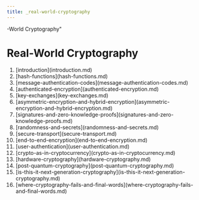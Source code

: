 ```yaml
---
title: _real-world-cryptography
---
```


-World Cryptography\"

# Real-World Cryptography

1.  \[introduction](introduction.md)
2.  \[hash-functions](hash-functions.md)
3.  \[message-authentication-codes](message-authentication-codes.md)
4.  \[authenticated-encryption](authenticated-encryption.md)
5.  \[key-exchanges](key-exchanges.md)
6.  \[asymmetric-encryption-and-hybrid-encryption](asymmetric-encryption-and-hybrid-encryption.md)
7.  \[signatures-and-zero-knowledge-proofs](signatures-and-zero-knowledge-proofs.md)
8.  \[randomness-and-secrets](randomness-and-secrets.md)
9.  \[secure-transport](secure-transport.md)
10. \[end-to-end-encryption](end-to-end-encryption.md)
11. \[user-authentication](user-authentication.md)
12. \[crypto-as-in-cryptocurrency](crypto-as-in-cryptocurrency.md)
13. \[hardware-cryptography](hardware-cryptography.md)
14. \[post-quantum-cryptography](post-quantum-cryptography.md)
15. \[is-this-it-next-generation-cryptography](is-this-it-next-generation-cryptography.md)
16. \[where-cryptography-fails-and-final-words](where-cryptography-fails-and-final-words.md)
